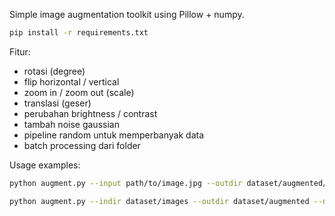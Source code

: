 Simple image augmentation toolkit using Pillow + numpy.
```bash
pip install -r requirements.txt
```

Fitur:
- rotasi (degree)
- flip horizontal / vertical
- zoom in / zoom out (scale)
- translasi (geser)
- perubahan brightness / contrast
- tambah noise gaussian
- pipeline random untuk memperbanyak data
- batch processing dari folder

Usage examples:
```bash
python augment.py --input path/to/image.jpg --outdir dataset/augmented/ --n 20
```
```bash
python augment.py --indir dataset/images --outdir dataset/augmented --n-per-image 5
```